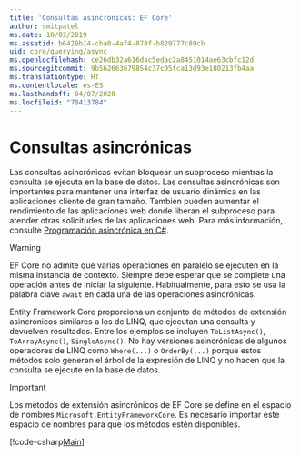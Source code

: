 ```yaml
---
title: 'Consultas asincrónicas: EF Core'
author: smitpatel
ms.date: 10/03/2019
ms.assetid: b6429b14-cba0-4af4-878f-b829777c89cb
uid: core/querying/async
ms.openlocfilehash: ce26db32a616dac5edac2a8451014ae63cbfc12d
ms.sourcegitcommit: 9b562663679854c37c05fca13d93e180213fb4aa
ms.translationtype: HT
ms.contentlocale: es-ES
ms.lasthandoff: 04/07/2020
ms.locfileid: "78413784"
---
```

# <a name="asynchronous-queries"></a>Consultas asincrónicas

Las consultas asincrónicas evitan bloquear un subproceso mientras la consulta se ejecuta en la base de datos. Las consultas asincrónicas son importantes para mantener una interfaz de usuario dinámica en las aplicaciones cliente de gran tamaño. También pueden aumentar el rendimiento de las aplicaciones web donde liberan el subproceso para atender otras solicitudes de las aplicaciones web. Para más información, consulte [Programación asincrónica en C#](/dotnet/csharp/async).

> [!WARNING]  
> EF Core no admite que varias operaciones en paralelo se ejecuten en la misma instancia de contexto. Siempre debe esperar que se complete una operación antes de iniciar la siguiente. Habitualmente, para esto se usa la palabra clave `await` en cada una de las operaciones asincrónicas.

Entity Framework Core proporciona un conjunto de métodos de extensión asincrónicos similares a los de LINQ, que ejecutan una consulta y devuelven resultados. Entre los ejemplos se incluyen `ToListAsync()`, `ToArrayAsync()`, `SingleAsync()`. No hay versiones asincrónicas de algunos operadores de LINQ como `Where(...)` o `OrderBy(...)` porque estos métodos solo generan el árbol de la expresión de LINQ y no hacen que la consulta se ejecute en la base de datos.

> [!IMPORTANT]  
> Los métodos de extensión asincrónicos de EF Core se define en el espacio de nombres `Microsoft.EntityFrameworkCore`. Es necesario importar este espacio de nombres para que los métodos estén disponibles.

[!code-csharp[Main](../../../samples/core/Querying/Async/Sample.cs#ToListAsync)]
